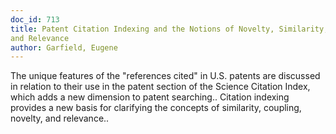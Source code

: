 ```yaml
---
doc_id: 713
title: Patent Citation Indexing and the Notions of Novelty, Similarity, 
and Relevance
author: Garfield, Eugene
---
```


The unique features  of the "references cited" in U.S. patents are discussed 
in relation to their  use in the patent section of the Science Citation Index, 
which adds a new dimension to patent searching.. Citation indexing provides a 
new basis for clarifying the concepts of similarity, coupling, novelty, and 
relevance..